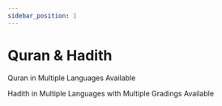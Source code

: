 ```yaml
---
sidebar_position: 1
---
```


# Quran & Hadith

Quran in Multiple Languages Available


Hadith in Multiple Languages with Multiple Gradings Available
